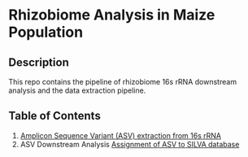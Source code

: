 # Rhizobiome Analysis in Maize Population

## Description
This repo contains the pipeline of rhizobiome 16s rRNA downstream analysis and the data extraction pipeline.

## Table of Contents
1. [Amplicon Sequence Variant (ASV) extraction from 16s rRNA](#16sRNA)
2. ASV Downstream Analysis
   [Assignment of ASV to SILVA database](#silva)


